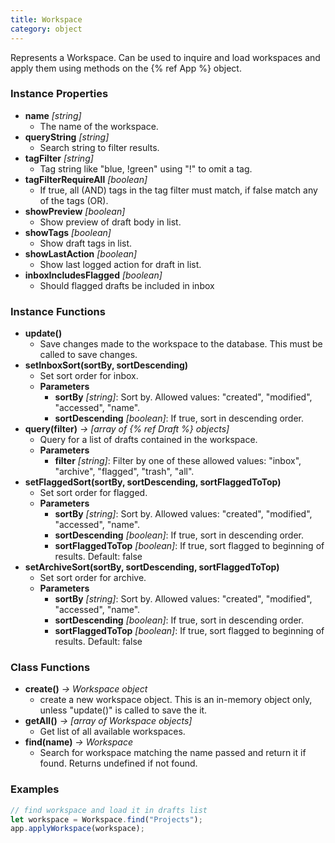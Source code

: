 ```yaml
---
title: Workspace
category: object
---
```


Represents a Workspace. Can be used to inquire and load workspaces and apply them using methods on the {% ref App %} object.

### Instance Properties

- **name** *[string]*
  - The name of the workspace.
- **queryString** *[string]*
  - Search string to filter results. 
- **tagFilter** *[string]*
  - Tag string like "blue, !green" using "!" to omit a tag.
- **tagFilterRequireAll** *[boolean]*
  - If true, all (AND) tags in the tag filter must match, if false match any of the tags (OR).
- **showPreview** *[boolean]*
  - Show preview of draft body in list.
- **showTags** *[boolean]*
  - Show draft tags in list.
- **showLastAction** *[boolean]*
  - Show last logged action for draft in list.
- **inboxIncludesFlagged** *[boolean]*
  - Should flagged drafts be included in inbox

### Instance Functions

- **update()**
  - Save changes made to the workspace to the database. This must be called to save changes.
- **setInboxSort(sortBy, sortDescending)**
  - Set sort order for inbox.
  - **Parameters**
    - **sortBy** _[string]_: Sort by. Allowed values: "created", "modified", "accessed", "name".
    - **sortDescending** _[boolean]_: If true, sort in descending order.
- **query(filter)** _-> [array of {% ref Draft %} objects]_
  - Query for a list of drafts contained in the workspace.
  - **Parameters**
    - **filter** _[string]_: Filter by one of these allowed values: "inbox", "archive", "flagged", "trash", "all".
- **setFlaggedSort(sortBy, sortDescending, sortFlaggedToTop)**
  - Set sort order for flagged.
  - **Parameters**
    - **sortBy** _[string]_: Sort by. Allowed values: "created", "modified", "accessed", "name".
    - **sortDescending** _[boolean]_: If true, sort in descending order.
    - **sortFlaggedToTop** _[boolean]_: If true, sort flagged to beginning of results. Default: false
- **setArchiveSort(sortBy, sortDescending, sortFlaggedToTop)**
  - Set sort order for archive.
  - **Parameters**
    - **sortBy** _[string]_: Sort by. Allowed values: "created", "modified", "accessed", "name".
    - **sortDescending** _[boolean]_: If true, sort in descending order.
    - **sortFlaggedToTop** _[boolean]_: If true, sort flagged to beginning of results. Default: false

### Class Functions

- **create()** *-> Workspace object*
  - create a new workspace object. This is an in-memory object only, unless "update()" is called to save the it.
- **getAll()** *-> [array of Workspace objects]*
  - Get list of all available workspaces.
- **find(name)** *-> Workspace*
  - Search for workspace matching the name passed and return it if found. Returns undefined if not found.

### Examples

```javascript
// find workspace and load it in drafts list
let workspace = Workspace.find("Projects");
app.applyWorkspace(workspace);
```
